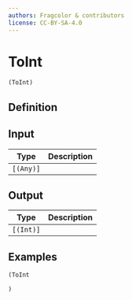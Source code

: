 ```yaml
---
authors: Fragcolor & contributors
license: CC-BY-SA-4.0
---
```



# ToInt

```clojure
(ToInt)
```


## Definition




## Input

| Type | Description |
|------|-------------|
| `[(Any)]` |  |


## Output

| Type | Description |
|------|-------------|
| `[(Int)]` |  |


## Examples

```clojure
(ToInt

)
```
